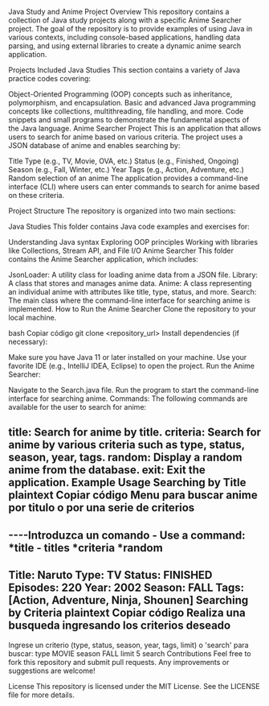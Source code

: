 Java Study and Anime Project
Overview
This repository contains a collection of Java study projects along with a specific Anime Searcher project. The goal of the repository is to provide examples of using Java in various contexts, including console-based applications, handling data parsing, and using external libraries to create a dynamic anime search application.

Projects Included
Java Studies
This section contains a variety of Java practice codes covering:

Object-Oriented Programming (OOP) concepts such as inheritance, polymorphism, and encapsulation.
Basic and advanced Java programming concepts like collections, multithreading, file handling, and more.
Code snippets and small programs to demonstrate the fundamental aspects of the Java language.
Anime Searcher Project
This is an application that allows users to search for anime based on various criteria. The project uses a JSON database of anime and enables searching by:

Title
Type (e.g., TV, Movie, OVA, etc.)
Status (e.g., Finished, Ongoing)
Season (e.g., Fall, Winter, etc.)
Year
Tags (e.g., Action, Adventure, etc.)
Random selection of an anime
The application provides a command-line interface (CLI) where users can enter commands to search for anime based on these criteria.

Project Structure
The repository is organized into two main sections:

Java Studies
This folder contains Java code examples and exercises for:

Understanding Java syntax
Exploring OOP principles
Working with libraries like Collections, Stream API, and File I/O
Anime Searcher
This folder contains the Anime Searcher application, which includes:

JsonLoader: A utility class for loading anime data from a JSON file.
Library: A class that stores and manages anime data.
Anime: A class representing an individual anime with attributes like title, type, status, and more.
Search: The main class where the command-line interface for searching anime is implemented.
How to Run the Anime Searcher
Clone the repository to your local machine.

bash
Copiar código
git clone <repository_url>
Install dependencies (if necessary):

Make sure you have Java 11 or later installed on your machine.
Use your favorite IDE (e.g., IntelliJ IDEA, Eclipse) to open the project.
Run the Anime Searcher:

Navigate to the Search.java file.
Run the program to start the command-line interface for searching anime.
Commands: The following commands are available for the user to search for anime:

title: Search for anime by title.
criteria: Search for anime by various criteria such as type, status, season, year, tags.
random: Display a random anime from the database.
exit: Exit the application.
Example Usage
Searching by Title
plaintext
Copiar código
Menu para buscar anime por titulo o por una serie de criterios
---------------------------------------------------------------
----Introduzca un comando - Use a command:
*title - titles
*criteria
*random
----
Title: Naruto
Type: TV
Status: FINISHED
Episodes: 220
Year: 2002
Season: FALL
Tags: [Action, Adventure, Ninja, Shounen]
Searching by Criteria
plaintext
Copiar código
Realiza una busqueda ingresando los criterios deseado
----------------------------------------------------
Ingrese un criterio (type, status, season, year, tags, limit) o 'search' para buscar:
type MOVIE
season FALL
limit 5
search
Contributions
Feel free to fork this repository and submit pull requests. Any improvements or suggestions are welcome!

License
This repository is licensed under the MIT License. See the LICENSE file for more details.

